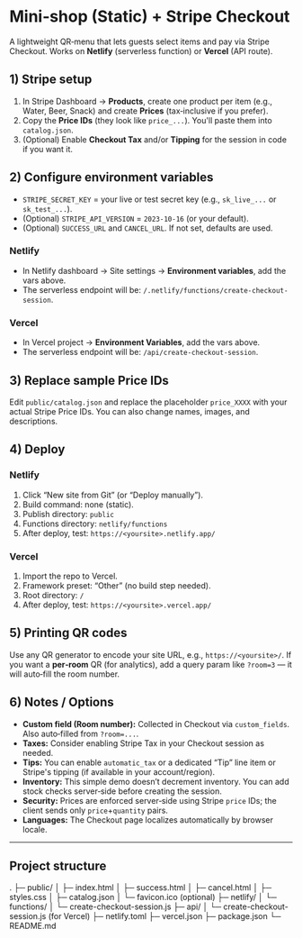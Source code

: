 # Mini‑shop (Static) + Stripe Checkout
A lightweight QR‑menu that lets guests select items and pay via Stripe Checkout. 
Works on **Netlify** (serverless function) or **Vercel** (API route).

## 1) Stripe setup
1. In Stripe Dashboard → **Products**, create one product per item (e.g., Water, Beer, Snack) and create **Prices** (tax‑inclusive if you prefer).
2. Copy the **Price IDs** (they look like `price_...`). You'll paste them into `catalog.json`.
3. (Optional) Enable **Checkout Tax** and/or **Tipping** for the session in code if you want it.

## 2) Configure environment variables
- `STRIPE_SECRET_KEY` = your live or test secret key (e.g., `sk_live_...` or `sk_test_...`). 
- (Optional) `STRIPE_API_VERSION` = `2023-10-16` (or your default).
- (Optional) `SUCCESS_URL` and `CANCEL_URL`. If not set, defaults are used.

### Netlify
- In Netlify dashboard → Site settings → **Environment variables**, add the vars above.
- The serverless endpoint will be: `/.netlify/functions/create-checkout-session`.

### Vercel
- In Vercel project → **Environment Variables**, add the vars above.
- The serverless endpoint will be: `/api/create-checkout-session`.

## 3) Replace sample Price IDs
Edit `public/catalog.json` and replace the placeholder `price_XXXX` with your actual Stripe Price IDs.
You can also change names, images, and descriptions.

## 4) Deploy

### Netlify
1. Click “New site from Git” (or “Deploy manually”).
2. Build command: none (static).
3. Publish directory: `public`
4. Functions directory: `netlify/functions`
5. After deploy, test: `https://<yoursite>.netlify.app/`

### Vercel
1. Import the repo to Vercel.
2. Framework preset: “Other” (no build step needed).
3. Root directory: `/`
4. After deploy, test: `https://<yoursite>.vercel.app/`

## 5) Printing QR codes
Use any QR generator to encode your site URL, e.g., `https://<yoursite>/`. 
If you want a **per‑room** QR (for analytics), add a query param like `?room=3` — it will auto‑fill the room number.

## 6) Notes / Options
- **Custom field (Room number):** Collected in Checkout via `custom_fields`. Also auto‑filled from `?room=...`.
- **Taxes:** Consider enabling Stripe Tax in your Checkout session as needed.
- **Tips:** You can enable `automatic_tax` or a dedicated “Tip” line item or Stripe's tipping (if available in your account/region).
- **Inventory:** This simple demo doesn’t decrement inventory. You can add stock checks server‑side before creating the session.
- **Security:** Prices are enforced server‑side using Stripe `price` IDs; the client sends only `price`+`quantity` pairs.
- **Languages:** The Checkout page localizes automatically by browser locale.

---

## Project structure
.
├─ public/
│  ├─ index.html
│  ├─ success.html
│  ├─ cancel.html
│  ├─ styles.css
│  ├─ catalog.json
│  └─ favicon.ico (optional)
├─ netlify/
│  └─ functions/
│     └─ create-checkout-session.js
├─ api/
│  └─ create-checkout-session.js   (for Vercel)
├─ netlify.toml
├─ vercel.json
├─ package.json
└─ README.md

